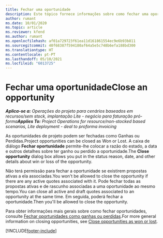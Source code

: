 ```yaml
---
title: Fechar uma oportunidade
description: Este tópico fornece informações sobre como fechar uma oportunidade de projeto.
author: rumant
ms.date: 10/01/2020
ms.topic: article
ms.reviewer: kfend
ms.author: rumant
ms.openlocfilehash: af01a729723f61ea11d161861554ec9e6b93b811
ms.sourcegitcommit: 40f68387f594180af64a5e5c748b6efa188bd300
ms.translationtype: HT
ms.contentlocale: pt-PT
ms.lasthandoff: 05/10/2021
ms.locfileid: "6013725"
---
```

# <a name="close-an-opportunity"></a><span data-ttu-id="a8f42-103">Fechar uma oportunidade</span><span class="sxs-lookup"><span data-stu-id="a8f42-103">Close an opportunity</span></span>

<span data-ttu-id="a8f42-104">_**Aplica-se a:** Operações do projeto para cenários baseados em recursos/sem stock, implantação Lite - negócio para faturação pró-forma_</span><span class="sxs-lookup"><span data-stu-id="a8f42-104">_**Applies To:** Project Operations for resource/non-stocked based scenarios, Lite deployment - deal to proforma invoicing_</span></span>

<span data-ttu-id="a8f42-105">As oportunidades de projeto podem ser fechadas como Ganhas ou Perdidas.</span><span class="sxs-lookup"><span data-stu-id="a8f42-105">Project opportunities can be closed as Won or Lost.</span></span> <span data-ttu-id="a8f42-106">A caixa de diálogo **Fechar oportunidade** permite-lhe colocar a razão do estado, a data e outros detalhes sobre ter ganho ou perdido a oportunidade.</span><span class="sxs-lookup"><span data-stu-id="a8f42-106">The **Close opportunity** dialog box allows you put in the status reason, date, and other details about win or loss of the opportunity.</span></span>

<span data-ttu-id="a8f42-107">Não terá permissão para fechar a oportunidade se existirem propostas ativas a ela associadas.</span><span class="sxs-lookup"><span data-stu-id="a8f42-107">You won't be allowed to close the opportunity if there are any active quotes associated with it.</span></span> <span data-ttu-id="a8f42-108">Pode fechar todas as propostas ativas e de rascunho associadas a uma oportunidade ao mesmo tempo.</span><span class="sxs-lookup"><span data-stu-id="a8f42-108">You can close all active and draft quotes associated to an opportunity at the same time.</span></span> <span data-ttu-id="a8f42-109">Em seguida, poderá fechar a oportunidade.</span><span class="sxs-lookup"><span data-stu-id="a8f42-109">Then you'll be allowed to close the opportunity.</span></span>

<span data-ttu-id="a8f42-110">Para obter informações mais gerais sobre como fechar oportunidades, consulte [Fechar oportunidades como ganhas ou perdidas](/dynamics365/sales-enterprise/close-opportunity-won-lost-sales).</span><span class="sxs-lookup"><span data-stu-id="a8f42-110">For more general information on closing opportunities, see [Close opportunities as won or lost](/dynamics365/sales-enterprise/close-opportunity-won-lost-sales).</span></span>


[!INCLUDE[footer-include](../includes/footer-banner.md)]